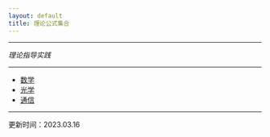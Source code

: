 ```yaml
---
layout: default
title: 理论公式集合
---
```


---

<em>理论指导实践</em>

---

- [数学](mathematics.md)
- [光学](optics.md)
- [通信](communication.md)

---

更新时间：2023.03.16